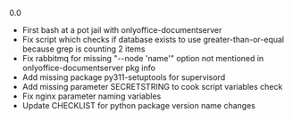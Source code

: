 0.0

* First bash at a pot jail with onlyoffice-documentserver
* Fix script which checks if database exists to use greater-than-or-equal because grep is counting 2 items
* Fix rabbitmq for missing "--node 'name'" option not mentioned in onlyoffice-documentserver pkg info
* Add missing package py311-setuptools for supervisord
* Add missing parameter SECRETSTRING to cook script variables check
* Fix nginx parameter naming variables
* Update CHECKLIST for python package version name changes
